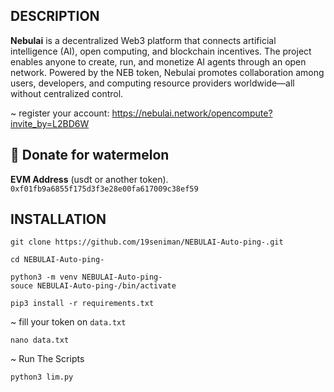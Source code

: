 ## DESCRIPTION

**Nebulai** is a decentralized Web3 platform that connects artificial intelligence (AI), open computing, and blockchain incentives. The project enables anyone to create, run, and monetize AI agents through an open network. Powered by the NEB token, Nebulai promotes collaboration among users, developers, and computing resource providers worldwide—all without centralized control.

~ register your account: https://nebulai.network/opencompute?invite_by=L2BD6W

##  🍉 Donate for  watermelon

**EVM Address** (usdt or another token). 
```0xf01fb9a6855f175d3f3e28e00fa617009c38ef59```

## INSTALLATION

```
git clone https://github.com/19seniman/NEBULAI-Auto-ping-.git
```
```
cd NEBULAI-Auto-ping-
```
```
python3 -m venv NEBULAI-Auto-ping-
souce NEBULAI-Auto-ping-/bin/activate
```
```
pip3 install -r requirements.txt
```
~ fill your token on `data.txt`
```
nano data.txt
```
~ Run The Scripts
```
python3 lim.py
```
